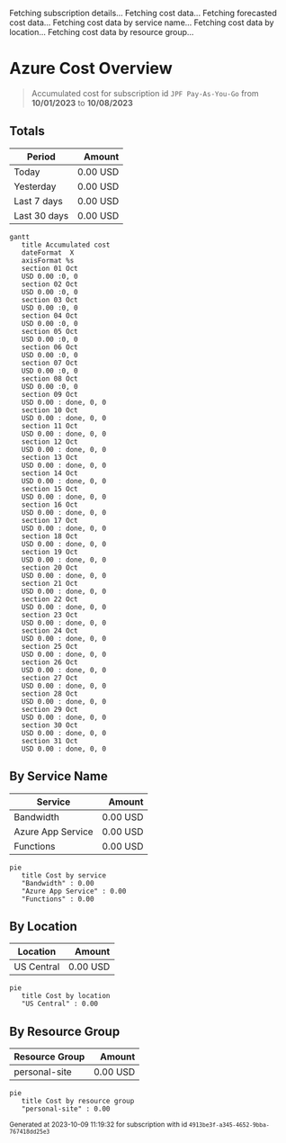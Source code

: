 Fetching subscription details...
Fetching cost data...
Fetching forecasted cost data...
Fetching cost data by service name...
Fetching cost data by location...
Fetching cost data by resource group...
# Azure Cost Overview

> Accumulated cost for subscription id `JPF Pay-As-You-Go` from **10/01/2023** to **10/08/2023**

## Totals

|Period|Amount|
|---|---:|
|Today|0.00 USD|
|Yesterday|0.00 USD|
|Last 7 days|0.00 USD|
|Last 30 days|0.00 USD|

```mermaid
gantt
   title Accumulated cost
   dateFormat  X
   axisFormat %s
   section 01 Oct
   USD 0.00 :0, 0
   section 02 Oct
   USD 0.00 :0, 0
   section 03 Oct
   USD 0.00 :0, 0
   section 04 Oct
   USD 0.00 :0, 0
   section 05 Oct
   USD 0.00 :0, 0
   section 06 Oct
   USD 0.00 :0, 0
   section 07 Oct
   USD 0.00 :0, 0
   section 08 Oct
   USD 0.00 :0, 0
   section 09 Oct
   USD 0.00 : done, 0, 0
   section 10 Oct
   USD 0.00 : done, 0, 0
   section 11 Oct
   USD 0.00 : done, 0, 0
   section 12 Oct
   USD 0.00 : done, 0, 0
   section 13 Oct
   USD 0.00 : done, 0, 0
   section 14 Oct
   USD 0.00 : done, 0, 0
   section 15 Oct
   USD 0.00 : done, 0, 0
   section 16 Oct
   USD 0.00 : done, 0, 0
   section 17 Oct
   USD 0.00 : done, 0, 0
   section 18 Oct
   USD 0.00 : done, 0, 0
   section 19 Oct
   USD 0.00 : done, 0, 0
   section 20 Oct
   USD 0.00 : done, 0, 0
   section 21 Oct
   USD 0.00 : done, 0, 0
   section 22 Oct
   USD 0.00 : done, 0, 0
   section 23 Oct
   USD 0.00 : done, 0, 0
   section 24 Oct
   USD 0.00 : done, 0, 0
   section 25 Oct
   USD 0.00 : done, 0, 0
   section 26 Oct
   USD 0.00 : done, 0, 0
   section 27 Oct
   USD 0.00 : done, 0, 0
   section 28 Oct
   USD 0.00 : done, 0, 0
   section 29 Oct
   USD 0.00 : done, 0, 0
   section 30 Oct
   USD 0.00 : done, 0, 0
   section 31 Oct
   USD 0.00 : done, 0, 0
```

## By Service Name

|Service|Amount|
|---|---:|
|Bandwidth|0.00 USD|
|Azure App Service|0.00 USD|
|Functions|0.00 USD|

```mermaid
pie
   title Cost by service
   "Bandwidth" : 0.00
   "Azure App Service" : 0.00
   "Functions" : 0.00
```

## By Location

|Location|Amount|
|---|---:|
|US Central|0.00 USD|

```mermaid
pie
   title Cost by location
   "US Central" : 0.00
```

## By Resource Group

|Resource Group|Amount|
|---|---:|
|personal-site|0.00 USD|

```mermaid
pie
   title Cost by resource group
   "personal-site" : 0.00
```

<sup>Generated at 2023-10-09 11:19:32 for subscription with id `4913be3f-a345-4652-9bba-767418dd25e3`</sup>
